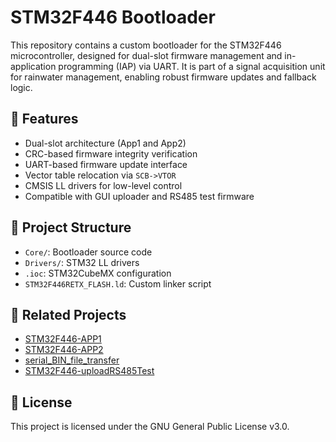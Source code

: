 # STM32F446 Bootloader

This repository contains a custom bootloader for the STM32F446 microcontroller, designed for dual-slot firmware management and in-application programming (IAP) via UART. It is part of a signal acquisition unit for rainwater management, enabling robust firmware updates and fallback logic.

## 🚀 Features

- Dual-slot architecture (App1 and App2)
- CRC-based firmware integrity verification
- UART-based firmware update interface
- Vector table relocation via `SCB->VTOR`
- CMSIS LL drivers for low-level control
- Compatible with GUI uploader and RS485 test firmware

## 📁 Project Structure

- `Core/`: Bootloader source code
- `Drivers/`: STM32 LL drivers
- `.ioc`: STM32CubeMX configuration
- `STM32F446RETX_FLASH.ld`: Custom linker script

## 🔗 Related Projects

- [STM32F446-APP1](https://github.com/Vojtese/STM32F446-APP1)
- [STM32F446-APP2](https://github.com/Vojtese/STM32F446-APP2)
- [serial_BIN_file_transfer](https://github.com/Vojtese/serial_BIN_file_transfer)
- [STM32F446-uploadRS485Test](https://github.com/Vojtese/STM32F446-uploadRS485Test)

## 📜 License

This project is licensed under the GNU General Public License v3.0.
